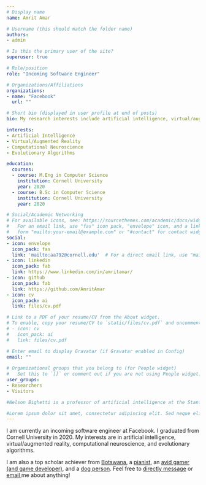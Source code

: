 ```yaml
---
# Display name
name: Amrit Amar

# Username (this should match the folder name)
authors:
- admin

# Is this the primary user of the site?
superuser: true

# Role/position
role: "Incoming Software Engineer"

# Organizations/Affiliations
organizations:
- name: "Facebook"
  url: ""

# Short bio (displayed in user profile at end of posts)
bio: My research interests include artificial intelligence, virtual/augmented reality, computational neuroscience, and evolutionary algorithms.

interests:
- Artificial Intelligence
- Virtual/Augmented Reality
- Computational Neuroscience
- Evolutionary Algorithms

education:
  courses:
  - course: M.Eng in Computer Science
    institution: Cornell University
    year: 2020
  - course: B.Sc in Computer Science
    institution: Cornell University
    year: 2020

# Social/Academic Networking
# For available icons, see: https://sourcethemes.com/academic/docs/widgets/#icons
#   For an email link, use "fas" icon pack, "envelope" icon, and a link in the
#   form "mailto:your-email@example.com" or "#contact" for contact widget.
social:
- icon: envelope
  icon_pack: fas
  link: 'mailto:aa792@cornell.edu'  # For a direct email link, use "mailto:test@example.org".
- icon: linkedin
  icon_pack: fab
  link: https://www.linkedin.com/in/amritamar/
- icon: github
  icon_pack: fab
  link: https://github.com/AmritAmar
- icon: cv
  icon_pack: ai
  link: files/cv.pdf

# Link to a PDF of your resume/CV from the About widget.
# To enable, copy your resume/CV to `static/files/cv.pdf` and uncomment the lines below.  
# - icon: cv
#   icon_pack: ai
#   link: files/cv.pdf

# Enter email to display Gravatar (if Gravatar enabled in Config)
email: ""
  
# Organizational groups that you belong to (for People widget)
#   Set this to `[]` or comment out if you are not using People widget.  
user_groups:
- Researchers
- Visitors

#Nelson Bighetti is a professor of artificial intelligence at the Stanford AI Lab. His research interests include distributed robotics, mobile computing and programmable matter. He leads the Robotic Neurobiology group, which develops self-reconfiguring robots, systems of self-organizing robots, and mobile sensor networks. [link to Google!](http://google.com)

#Lorem ipsum dolor sit amet, consectetur adipiscing elit. Sed neque elit, tristique placerat feugiat ac, facilisis vitae arcu. Proin eget egestas augue. Praesent ut sem nec arcu pellentesque aliquet. Duis dapibus diam vel metus tempus vulputate.
---
```

I am currently an incoming software engineer at Facebook. I graduated from Cornell University in 2020. My interests are in artificial intelligence, virtual/augmented reality, computational neuroscience, and evolutionary algorithms. 

I am also a top scholar achiever from [Botswana](https://pixabay.com/images/search/botswana/), a [pianist](https://www.youtube.com/watch?v=Ce8p0VcTbuA), an [avid gamer (and game developer)](https://xkcd.com/606/), and a [dog person](https://www.youtube.com/watch?v=ah6fmNEtXFI&feature=emb_logo). Feel free to [directly message](https://twitter.com/_SirHack3r) or [email ](mailto:aa792@cornell.edu) me about anything!
